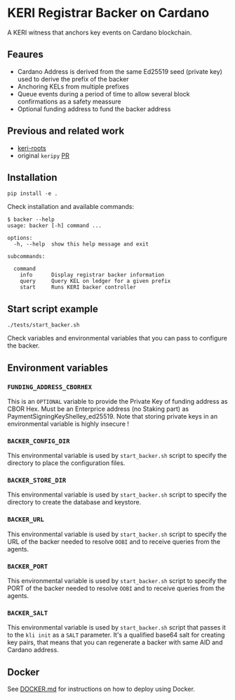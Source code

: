 # KERI Registrar Backer on Cardano
A KERI witness that anchors key events on Cardano blockchain.

## Feaures
* Cardano Address is derived from the same Ed25519 seed (private key) used to derive the prefix of the backer
* Anchoring KELs from multiple prefixes
* Queue events during a period of time to allow several block confirmations as a safety meassure
* Optional funding address to fund the backer address

## Previous and related work
*  [keri-roots](https://github.com/roots-id/keri-roots)
* original `keripy` [PR](https://github.com/WebOfTrust/keripy/pull/418)

## Installation
```
pip install -e .
```
Check installation and available commands:
```
$ backer --help
usage: backer [-h] command ...

options:
  -h, --help  show this help message and exit

subcommands:

  command
    info      Display registrar backer information
    query     Query KEL on ledger for a given prefix
    start     Runs KERI backer controller
```

## Start script example
```
./tests/start_backer.sh
```
Check variables and environmental variables that you can pass to configure the backer.

## Environment variables
### `FUNDING_ADDRESS_CBORHEX`
 This is an `OPTIONAL` variable to provide the Private Key of funding address as CBOR Hex. Must be an Enterprice address (no Staking part) as PaymentSigningKeyShelley_ed25519. Note that storing private keys in an environmental variable is highly insecure !

### `BACKER_CONFIG_DIR`
This environmental variable is used by `start_backer.sh` script to specify the directory to place the configuration files.

### `BACKER_STORE_DIR`
This environmental variable is used by `start_backer.sh` script to specify the directory to create the database and keystore.

### `BACKER_URL`
This environmental variable is used by `start_backer.sh` script to specify the URL of the backer needed to resolve `OOBI` and to receive queries from the agents.

### `BACKER_PORT`
This environmental variable is used by `start_backer.sh` script to specify the PORT of the backer needed to resolve `OOBI` and to receive queries from the agents.

### `BACKER_SALT`
This environmental variable is used by `start_backer.sh` script that passes it to the `kli init` as a `SALT` parameter. It's a qualified base64 salt for creating key pairs, that means that you can regenerate a backer with same AID and Cardano address.


## Docker
See [DOCKER.md](docker.md) for instructions on how to deploy using Docker.